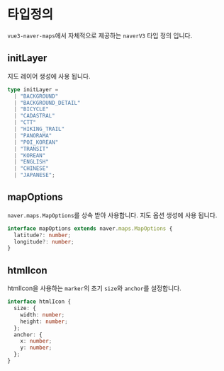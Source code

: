 # 타입정의

`vue3-naver-maps`에서 자체적으로 제공하는 `naverV3` 타입 정의 입니다.

## initLayer

지도 레이어 생성에 사용 됩니다.

```ts
type initLayer =
  | "BACKGROUND"
  | "BACKGROUND_DETAIL"
  | "BICYCLE"
  | "CADASTRAL"
  | "CTT"
  | "HIKING_TRAIL"
  | "PANORAMA"
  | "POI_KOREAN"
  | "TRANSIT"
  | "KOREAN"
  | "ENGLISH"
  | "CHINESE"
  | "JAPANESE";
```

## mapOptions

`naver.maps.MapOptions`를 상속 받아 사용합니다. 지도 옵션 생성에 사용 됩니다.

```ts
interface mapOptions extends naver.maps.MapOptions {
  latitude?: number;
  longitude?: number;
}
```

## htmlIcon

htmlIcon을 사용하는 `marker`의 초기 `size`와 `anchor`를 설정합니다.

```ts
interface htmlIcon {
  size: {
    width: number;
    height: number;
  };
  anchor: {
    x: number;
    y: number;
  };
}
```
